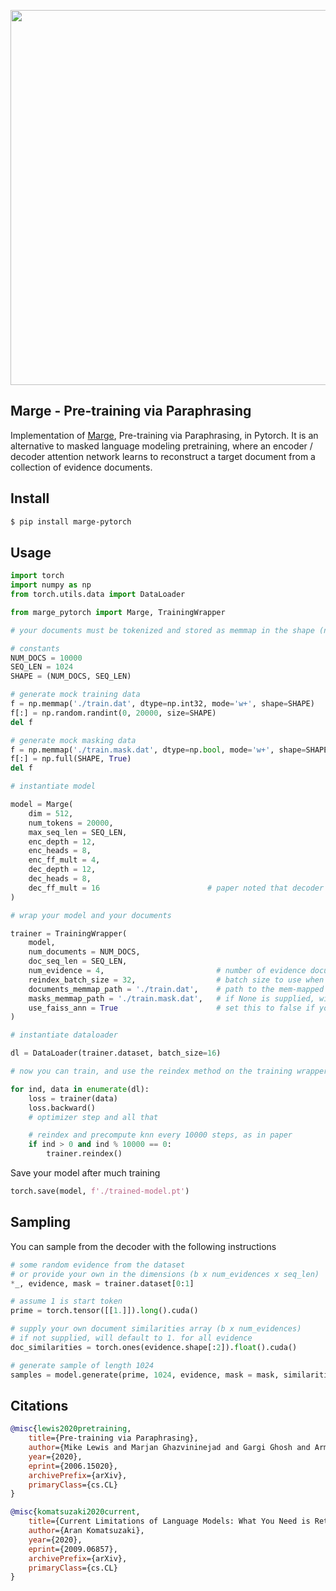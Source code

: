 <img src="./marge.png" width="600px"></img>

## Marge - Pre-training via Paraphrasing

Implementation of <a href="https://arxiv.org/abs/2006.15020">Marge</a>, Pre-training via Paraphrasing, in Pytorch. It is an alternative to masked language modeling pretraining, where an encoder / decoder attention network learns to reconstruct a target document from a collection of evidence documents.

## Install

```bash
$ pip install marge-pytorch
```

## Usage

```python
import torch
import numpy as np
from torch.utils.data import DataLoader

from marge_pytorch import Marge, TrainingWrapper

# your documents must be tokenized and stored as memmap in the shape (num documents, seq length)

# constants
NUM_DOCS = 10000
SEQ_LEN = 1024
SHAPE = (NUM_DOCS, SEQ_LEN)

# generate mock training data
f = np.memmap('./train.dat', dtype=np.int32, mode='w+', shape=SHAPE)
f[:] = np.random.randint(0, 20000, size=SHAPE)
del f

# generate mock masking data
f = np.memmap('./train.mask.dat', dtype=np.bool, mode='w+', shape=SHAPE)
f[:] = np.full(SHAPE, True)
del f

# instantiate model

model = Marge(
    dim = 512,
    num_tokens = 20000,
    max_seq_len = SEQ_LEN,
    enc_depth = 12,
    enc_heads = 8,
    enc_ff_mult = 4,
    dec_depth = 12,
    dec_heads = 8,
    dec_ff_mult = 16                        # paper noted that decoder needs to have much bigger feed forward sizes
)

# wrap your model and your documents

trainer = TrainingWrapper(
    model,
    num_documents = NUM_DOCS,
    doc_seq_len = SEQ_LEN,
    num_evidence = 4,                         # number of evidence documents to fetch per target document to construct
    reindex_batch_size = 32,                  # batch size to use when reindexing
    documents_memmap_path = './train.dat',    # path to the mem-mapped documents
    masks_memmap_path = './train.mask.dat',   # if None is supplied, will assume all tokens are visible
    use_faiss_ann = True                      # set this to false if you have a low number of documents, and approximate nearest neighbor is not needed
)

# instantiate dataloader

dl = DataLoader(trainer.dataset, batch_size=16)

# now you can train, and use the reindex method on the training wrapper at appropriate intervals

for ind, data in enumerate(dl):
    loss = trainer(data)
    loss.backward()
    # optimizer step and all that

    # reindex and precompute knn every 10000 steps, as in paper
    if ind > 0 and ind % 10000 == 0:
        trainer.reindex()
```

Save your model after much training

```python
torch.save(model, f'./trained-model.pt')
```

## Sampling

You can sample from the decoder with the following instructions

```python
# some random evidence from the dataset
# or provide your own in the dimensions (b x num_evidences x seq_len)
*_, evidence, mask = trainer.dataset[0:1]

# assume 1 is start token
prime = torch.tensor([[1.]]).long().cuda()

# supply your own document similarities array (b x num_evidences)
# if not supplied, will default to 1. for all evidence
doc_similarities = torch.ones(evidence.shape[:2]).float().cuda()

# generate sample of length 1024
samples = model.generate(prime, 1024, evidence, mask = mask, similarities = doc_similarities)
```

## Citations

```bibtex
@misc{lewis2020pretraining,
    title={Pre-training via Paraphrasing},
    author={Mike Lewis and Marjan Ghazvininejad and Gargi Ghosh and Armen Aghajanyan and Sida Wang and Luke Zettlemoyer},
    year={2020},
    eprint={2006.15020},
    archivePrefix={arXiv},
    primaryClass={cs.CL}
}
```

```bibtex
@misc{komatsuzaki2020current,
    title={Current Limitations of Language Models: What You Need is Retrieval},
    author={Aran Komatsuzaki},
    year={2020},
    eprint={2009.06857},
    archivePrefix={arXiv},
    primaryClass={cs.CL}
}
```
